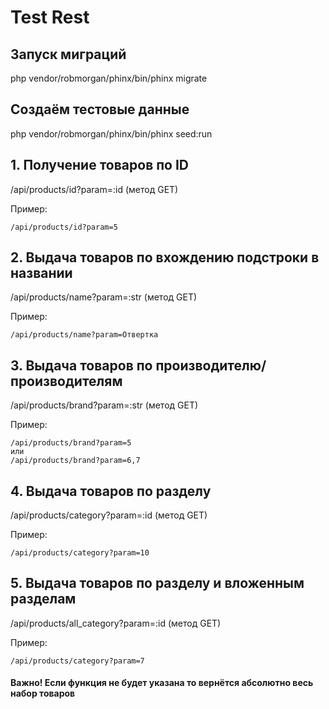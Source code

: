 # Test Rest

## Запуск миграций
php vendor/robmorgan/phinx/bin/phinx migrate

## Создаём тестовые данные
php vendor/robmorgan/phinx/bin/phinx seed:run

## 1. Получение товаров по ID
/api/products/id?param=:id (метод GET)

Пример: 
```
/api/products/id?param=5
```

## 2. Выдача товаров по вхождению подстроки в названии
/api/products/name?param=:str (метод GET)

Пример: 
```
/api/products/name?param=Отвертка
```

## 3. Выдача товаров по производителю/производителям
/api/products/brand?param=:str (метод GET)

Пример: 
```
/api/products/brand?param=5
или
/api/products/brand?param=6,7
```

## 4. Выдача товаров по разделу
/api/products/category?param=:id (метод GET)

Пример: 
```
/api/products/category?param=10
```

## 5. Выдача товаров по разделу и вложенным разделам
/api/products/all_category?param=:id (метод GET)

Пример: 
```
/api/products/category?param=7
```

#### Важно! Если функция не будет указана то вернётся абсолютно весь набор товаров 

